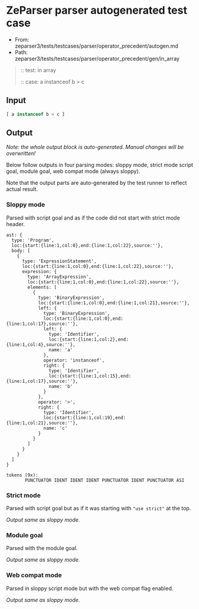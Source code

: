 # ZeParser parser autogenerated test case

- From: zeparser3/tests/testcases/parser/operator_precedent/autogen.md
- Path: zeparser3/tests/testcases/parser/operator_precedent/gen/in_array

> :: test: in array
>
> :: case: a instanceof b > c

## Input


`````js
[ a instanceof b > c ]
`````

## Output

_Note: the whole output block is auto-generated. Manual changes will be overwritten!_

Below follow outputs in four parsing modes: sloppy mode, strict mode script goal, module goal, web compat mode (always sloppy).

Note that the output parts are auto-generated by the test runner to reflect actual result.

### Sloppy mode

Parsed with script goal and as if the code did not start with strict mode header.

`````
ast: {
  type: 'Program',
  loc:{start:{line:1,col:0},end:{line:1,col:22},source:''},
  body: [
    {
      type: 'ExpressionStatement',
      loc:{start:{line:1,col:0},end:{line:1,col:22},source:''},
      expression: {
        type: 'ArrayExpression',
        loc:{start:{line:1,col:0},end:{line:1,col:22},source:''},
        elements: [
          {
            type: 'BinaryExpression',
            loc:{start:{line:1,col:0},end:{line:1,col:21},source:''},
            left: {
              type: 'BinaryExpression',
              loc:{start:{line:1,col:0},end:{line:1,col:17},source:''},
              left: {
                type: 'Identifier',
                loc:{start:{line:1,col:2},end:{line:1,col:4},source:''},
                name: 'a'
              },
              operator: 'instanceof',
              right: {
                type: 'Identifier',
                loc:{start:{line:1,col:15},end:{line:1,col:17},source:''},
                name: 'b'
              }
            },
            operator: '>',
            right: {
              type: 'Identifier',
              loc:{start:{line:1,col:19},end:{line:1,col:21},source:''},
              name: 'c'
            }
          }
        ]
      }
    }
  ]
}

tokens (9x):
       PUNCTUATOR IDENT IDENT IDENT PUNCTUATOR IDENT PUNCTUATOR ASI
`````

### Strict mode

Parsed with script goal but as if it was starting with `"use strict"` at the top.

_Output same as sloppy mode._

### Module goal

Parsed with the module goal.

_Output same as sloppy mode._

### Web compat mode

Parsed in sloppy script mode but with the web compat flag enabled.

_Output same as sloppy mode._
